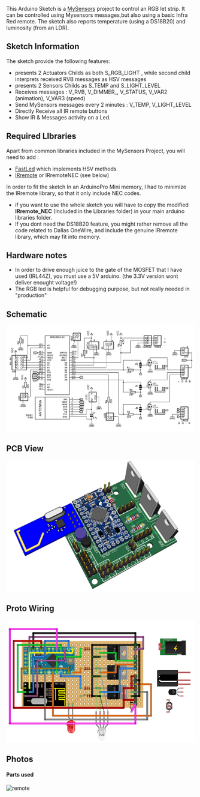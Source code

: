 This Arduino Sketch is a [MySensors](https://www.mysensors.org/) project to control an RGB let strip. It can be controlled using Mysensors messages,but also using a basic Infra Red remote. The sketch also reports temperature (using a DS18B20) and luminosity (from an LDR).

## Sketch Information
The sketch provide the following features:
- presents 2 Actuators Childs as both S_RGB_LIGHT , while second child interprets received RVB messages as HSV messages
- presents 2 Sensors Childs as S_TEMP and S_LIGHT_LEVEL
- Receives messages : V_RVB, V_DIMMER_, V_STATUS, V_VAR2 (animation), V_VAR3 (speed)
- Send MySensors messages every 2 minutes : V_TEMP, V_LIGHT_LEVEL
- Directly Receive all IR remote buttons
- Show IR & Messages activity on a Led.



## Required LIbraries
Apart from common libraries included in the MySensors Project, you will need to add :

 - [FastLed](https://github.com/FastLED/FastLED) which implements HSV methods
 - [IRremote](https://github.com/z3t0/Arduino-IRremote) or IRremoteNEC (see below)

In order to fit the sketch In an ArduinoPro Mini memory, I had to minimize the IRremote library, so that it only include NEC codes.
- if you want to use the whole sketch you will have to copy the modified **IRremote_NEC** (Included in the Libraries folder) in your main arduino libraries folder.
- If you dont need the DS18B20 feature, you might rather remove all the code related to Dallas OneWire, and include the genuine IRremote library, which may fit into memory.



## Hardware notes
- In order to drive enough juice to the gate of the MOSFET that I have used (IRL44Z), you must use a 5V arduino. (the 3.3V version wont deliver enought voltage!)
- The RGB led is helpful for debugging purpose, but not really needed in "production"



## Schematic
![schematic](images/schematic.png)



## PCB View
![box1](images/PCB_3D.png)


## Proto Wiring
![wiring](images/wiring.png)



## Photos

#### Parts used
![remote](images/remote.png)



